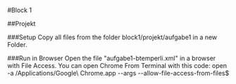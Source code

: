 #Block 1

##Projekt

###Setup
Copy all files from the folder
block1/projekt/aufgabe1
in a new Folder.

###Run in Browser
Open the file "aufgabe1-btemperli.xml" in a browser with File Access. You can open Chrome From Terminal with this code:
open -a /Applications/Google\ Chrome.app --args --allow-file-access-from-files$
